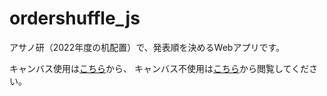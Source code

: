 # ordershuffle_js

アサノ研（2022年度の机配置）で、発表順を決めるWebアプリです。

キャンバス使用は[こちら](https://asano-lab.github.io/ordershuffle_js/use_canvas.html)から、
キャンバス不使用は[こちら](https://asano-lab.github.io/ordershuffle_js/no_canvas.html)から閲覧してください。
